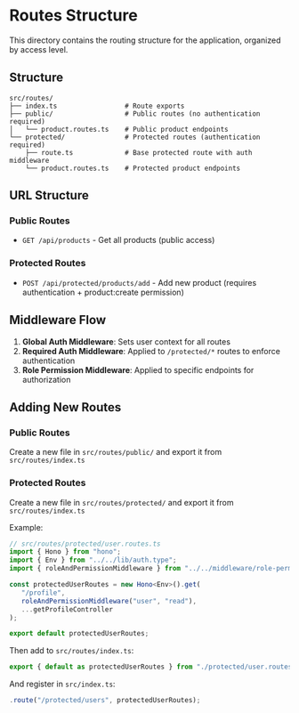 # Routes Structure

This directory contains the routing structure for the application, organized by access level.

## Structure

```
src/routes/
├── index.ts                 # Route exports
├── public/                  # Public routes (no authentication required)
│   └── product.routes.ts    # Public product endpoints
└── protected/               # Protected routes (authentication required)
    ├── route.ts             # Base protected route with auth middleware
    └── product.routes.ts    # Protected product endpoints
```

## URL Structure

### Public Routes

-  `GET /api/products` - Get all products (public access)

### Protected Routes

-  `POST /api/protected/products/add` - Add new product (requires authentication + product:create permission)

## Middleware Flow

1. **Global Auth Middleware**: Sets user context for all routes
2. **Required Auth Middleware**: Applied to `/protected/*` routes to enforce authentication
3. **Role Permission Middleware**: Applied to specific endpoints for authorization

## Adding New Routes

### Public Routes

Create a new file in `src/routes/public/` and export it from `src/routes/index.ts`

### Protected Routes

Create a new file in `src/routes/protected/` and export it from `src/routes/index.ts`

Example:

```typescript
// src/routes/protected/user.routes.ts
import { Hono } from "hono";
import { Env } from "../../lib/auth.type";
import { roleAndPermissionMiddleware } from "../../middleware/role-permission.middleware";

const protectedUserRoutes = new Hono<Env>().get(
   "/profile",
   roleAndPermissionMiddleware("user", "read"),
   ...getProfileController
);

export default protectedUserRoutes;
```

Then add to `src/routes/index.ts`:

```typescript
export { default as protectedUserRoutes } from "./protected/user.routes";
```

And register in `src/index.ts`:

```typescript
.route("/protected/users", protectedUserRoutes);
```
